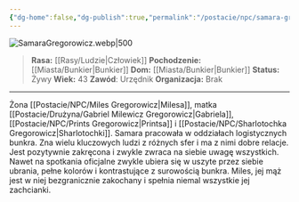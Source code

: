 ```yaml
---
{"dg-home":false,"dg-publish":true,"permalink":"/postacie/npc/samara-gregorowicz/","dgPassFrontmatter":true}
---
```


![SamaraGregorowicz.webp|500](/img/user/Vault/Grafiki/NPC/SamaraGregorowicz.webp)

> **Rasa:** [[Rasy/Ludzie\|Człowiek]]
> **Pochodzenie:** [[Miasta/Bunkier\|Bunkier]]
> **Dom:** [[Miasta/Bunkier\|Bunkier]]
> **Status:** Żywy
> **Wiek:** 43
> **Zawód**: Urzędnik
> **Organizacja:** Brak

---


Żona [[Postacie/NPC/Miles Gregorowicz\|Milesa]], matka [[Postacie/Drużyna/Gabriel Milewicz Gregorowicz\|Gabriela]], [[Postacie/NPC/Prints Gregorowicz\|Printsa]] i [[Postacie/NPC/Sharlotochka Gregorowicz\|Sharlotochki]]. Samara pracowała w oddziałach logistycznych bunkra. Zna wielu kluczowych ludzi z różnych sfer i ma z nimi dobre relacje. Jest pozytywnie zakręcona i zwykle zwraca na siebie uwagę wszystkich. Nawet na spotkania oficjalne zwykle ubiera się w uszyte przez siebie ubrania, pełne kolorów i kontrastujące z surowością bunkra. Miles, jej mąż jest w niej bezgranicznie zakochany i spełnia niemal wszystkie jej zachcianki.